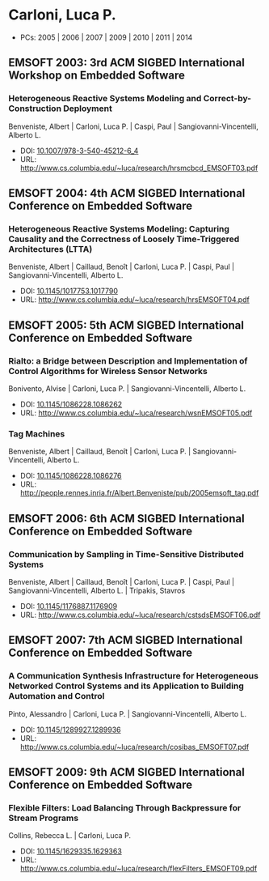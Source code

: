 # Carloni, Luca P.

* PCs: 2005 | 2006 | 2007 | 2009 | 2010 | 2011 | 2014

## EMSOFT 2003: 3rd ACM SIGBED International Workshop on Embedded Software

### Heterogeneous Reactive Systems Modeling and Correct-by-Construction Deployment
Benveniste, Albert | Carloni, Luca P. | Caspi, Paul | Sangiovanni-Vincentelli, Alberto L.
* DOI: [10.1007/978-3-540-45212-6_4](https://doi.org/10.1007/978-3-540-45212-6_4)
* URL: <http://www.cs.columbia.edu/~luca/research/hrsmcbcd_EMSOFT03.pdf>

## EMSOFT 2004: 4th ACM SIGBED International Conference on Embedded Software

### Heterogeneous Reactive Systems Modeling: Capturing Causality and the Correctness of Loosely Time-Triggered Architectures (LTTA)
Benveniste, Albert | Caillaud, Benoît | Carloni, Luca P. | Caspi, Paul | Sangiovanni-Vincentelli, Alberto L.
* DOI: [10.1145/1017753.1017790](https://doi.org/10.1145/1017753.1017790)
* URL: <http://www.cs.columbia.edu/~luca/research/hrsEMSOFT04.pdf>

## EMSOFT 2005: 5th ACM SIGBED International Conference on Embedded Software

### Rialto: a Bridge between Description and Implementation of Control Algorithms for Wireless Sensor Networks
Bonivento, Alvise | Carloni, Luca P. | Sangiovanni-Vincentelli, Alberto L.
* DOI: [10.1145/1086228.1086262](https://doi.org/10.1145/1086228.1086262)
* URL: <http://www.cs.columbia.edu/~luca/research/wsnEMSOFT05.pdf>

### Tag Machines
Benveniste, Albert | Caillaud, Benoît | Carloni, Luca P. | Sangiovanni-Vincentelli, Alberto L.
* DOI: [10.1145/1086228.1086276](https://doi.org/10.1145/1086228.1086276)
* URL: <http://people.rennes.inria.fr/Albert.Benveniste/pub/2005emsoft_tag.pdf>

## EMSOFT 2006: 6th ACM SIGBED International Conference on Embedded Software

### Communication by Sampling in Time-Sensitive Distributed Systems
Benveniste, Albert | Caillaud, Benoît | Carloni, Luca P. | Caspi, Paul | Sangiovanni-Vincentelli, Alberto L. | Tripakis, Stavros
* DOI: [10.1145/1176887.1176909](https://doi.org/10.1145/1176887.1176909)
* URL: <http://www.cs.columbia.edu/~luca/research/cstsdsEMSOFT06.pdf>

## EMSOFT 2007: 7th ACM SIGBED International Conference on Embedded Software

### A Communication Synthesis Infrastructure for Heterogeneous Networked Control Systems and its Application to Building Automation and Control
Pinto, Alessandro | Carloni, Luca P. | Sangiovanni-Vincentelli, Alberto L.
* DOI: [10.1145/1289927.1289936](https://doi.org/10.1145/1289927.1289936)
* URL: <http://www.cs.columbia.edu/~luca/research/cosibas_EMSOFT07.pdf>

## EMSOFT 2009: 9th ACM SIGBED International Conference on Embedded Software

### Flexible Filters: Load Balancing Through Backpressure for Stream Programs
Collins, Rebecca L. | Carloni, Luca P.
* DOI: [10.1145/1629335.1629363](https://doi.org/10.1145/1629335.1629363)
* URL: <http://www.cs.columbia.edu/~luca/research/flexFilters_EMSOFT09.pdf>

